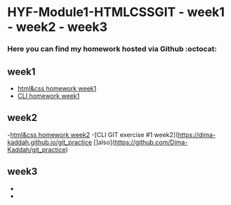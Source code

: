 # HYF-Module1-HTMLCSSGIT - week1 - week2 - week3
### Here you can find my homework hosted via Github :octocat:
## week1
- [html&css homework week1](https://dima-kaddah.github.io/HYF-Module1-HTMLCSSGIT/week1/digital%20resume)
- [CLI homework week1](https://dima-kaddah.github.io/HYF-Module1-HTMLCSSGIT/week1/the%20cli%20challenge/cli%20challenge.txt)

## week2
-[html&css homework week2](https://dima-kaddah.github.io/HYF-Module1-HTMLCSSGIT/week2/)
-[CLI GIT exercise #1 week2](https://dima-kaddah.github.io/git_practice []also](https://github.com/Dima-Kaddah/git_practice)

## week3
-
-

